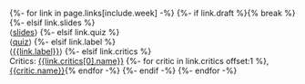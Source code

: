 {%- for link in page.links[include.week] -%}
  {%- if link.draft %}{% break %}
  {%- elsif link.slides %}<br>⟨[slides]({{link.slides}})⟩
  {%- elsif link.quiz %}<br>⟨[quiz]({{link.quiz}})⟩
  {%- elsif link.label %}<br>⟨[{{link.label}}]({{link.url}})⟩
  {%- elsif link.critics %}<br>Critics: [{{link.critics[0].name}}]({{link.critics[0].url}})
    {%- for critic in link.critics offset:1 %}, [{{critic.name}}]({{critic.url}}){% endfor -%}
  {%- endif -%}
{%- endfor -%}

